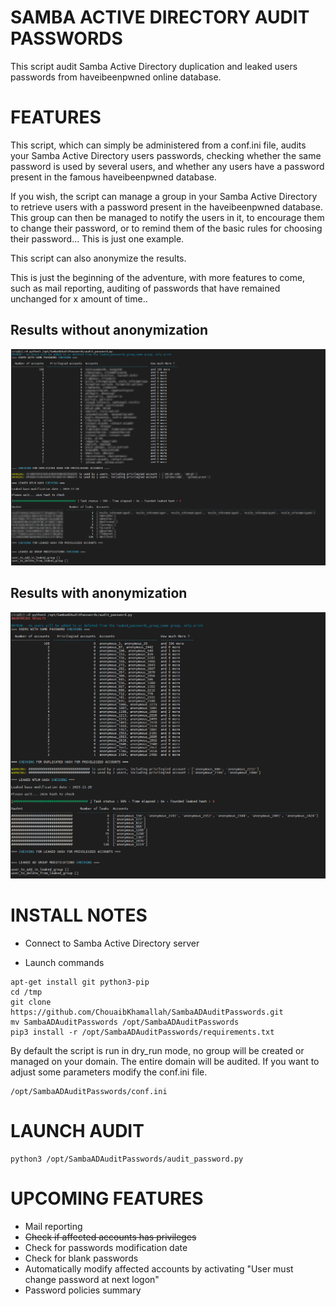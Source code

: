 # SAMBA ACTIVE DIRECTORY AUDIT PASSWORDS

This script audit Samba Active Directory duplication and leaked users passwords from haveibeenpwned online database.

# FEATURES

This script, which can simply be administered from a conf.ini file, audits your Samba Active Directory users passwords, checking whether the same password is used by several users, and whether any users have a password present in the famous haveibeenpwned database. 

If you wish, the script can manage a group in your Samba Active Directory to retrieve users with a password present in the haveibeenpwned database. This group can then be managed to notify the users in it, to encourage them to change their password, or to remind them of the basic rules for choosing their password... This is just one example. 

This script can also anonymize the results. 

This is just the beginning of the adventure, with more features to come, such as mail reporting, auditing of passwords that have remained unchanged for x amount of time..

## Results without anonymization

![alt text](https://github.com/ChouaibKhamallah/SambaADAuditPasswords/blob/main/example.png?raw=true)

## Results with anonymization

![alt text](https://github.com/ChouaibKhamallah/SambaADAuditPasswords/blob/main/example_anonymization.png?raw=true)

# INSTALL NOTES

- Connect to Samba Active Directory server

- Launch commands

```
apt-get install git python3-pip
cd /tmp
git clone https://github.com/ChouaibKhamallah/SambaADAuditPasswords.git
mv SambaADAuditPasswords /opt/SambaADAuditPasswords
pip3 install -r /opt/SambaADAuditPasswords/requirements.txt
```

By default the script is run in dry_run mode, no group will be created or managed on your domain. The entire domain will be audited. If you want to adjust some parameters modify the conf.ini file. 

```
/opt/SambaADAuditPasswords/conf.ini
```

# LAUNCH AUDIT

```
python3 /opt/SambaADAuditPasswords/audit_password.py
```

# UPCOMING FEATURES

- Mail reporting
- ~~Check if affected accounts has privileges~~
- Check for passwords modification date
- Check for blank passwords
- Automatically modify affected accounts by activating "User must change password at next logon"
- Password policies summary

